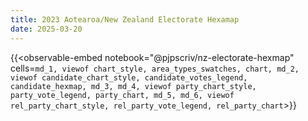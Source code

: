 ```yaml
---
title: 2023 Aotearoa/New Zealand Electorate Hexamap
date: 2025-03-20
---
```


{{<observable-embed
    notebook="@pjpscriv/nz-electorate-hexmap"
    cells=`
        md_1,
        viewof chart_style,
        area_types_swatches,
        chart,
        md_2,
        viewof candidate_chart_style,
        candidate_votes_legend,
        candidate_hexmap,
        md_3,
        md_4,
        viewof party_chart_style,
        party_vote_legend,
        party_chart,
        md_5,
        md_6,
        viewof rel_party_chart_style,
        rel_party_vote_legend,
        rel_party_chart
`>}}
